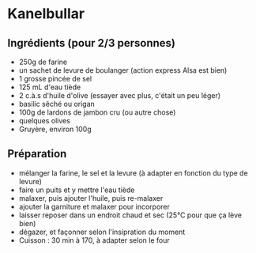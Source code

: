 Kanelbullar
=============

Ingrédients (pour 2/3 personnes)
--------------------------------

+ 250g de farine
+ un sachet de levure de boulanger (action express Alsa est bien)
+ 1 grosse pincée de sel
+ 125 mL d'eau tiède
+ 2 c.à.s d'huile d'olive (essayer avec plus, c'était un peu léger)
+ basilic sêché ou origan
+ 100g de lardons de jambon cru (ou autre chose)
+ quelques olives
+ Gruyère, environ 100g


Préparation
-----------

+ mélanger la farine, le sel et la levure (à adapter en fonction du type de levure)
+ faire un puits et y mettre l'eau tiède
+ malaxer, puis ajouter l'huile, puis re-malaxer
+ ajouter la garniture et malaxer pour incorporer
+ laisser reposer dans un endroit chaud et sec (25°C pour que ça lève bien)
+ dégazer, et façonner selon l'insipration du moment
+ Cuisson : 30 min à 170, à adapter selon le four
